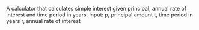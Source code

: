 A calculator that calculates simple interest given principal, annual rate of interest and time period in years.
Input:
   p, principal amount
   t, time period in years
   r, annual rate of interest

